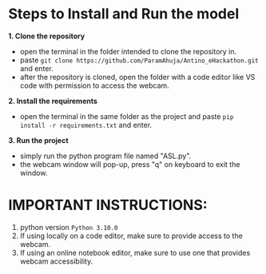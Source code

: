 # Steps to Install and Run the model

**1. Clone the repository**
- open the terminal in the folder intended to clone the repository in.
- paste `git clone https://github.com/ParamAhuja/Antino_eHackathon.git` and enter.
- after the repository is cloned, open the folder with a code editor like VS code with permission to access the webcam.

**2. Install the requirements**
- open the terminal in the same folder as the project and paste `pip install -r requirements.txt` and enter.

**3. Run the project**
- simply run the python program file named "ASL.py".
- the webcam window will pop-up, press "q" on keyboard to exit the window.

# IMPORTANT INSTRUCTIONS:
1. python version `Python 3.10.0`
2. If using locally on a code editor, make sure to provide access to the webcam.
3. If using an online notebook editor, make sure to use one that provides webcam accessibility.